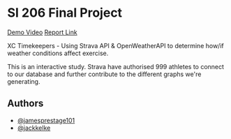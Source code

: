 # SI 206 Final Project

[Demo Video](https://drive.google.com/file/d/1Iy6UJsjNulFg7sBUX-bdO_vZgzbH7HZw/view?usp=sharing)
[Report Link](https://docs.google.com/document/d/1Idu9cLUwzLCPCFJIh_unOOtj5RFnMbef7SegGVh-mBo/edit?usp=sharing)

XC Timekeepers - Using Strava API & OpenWeatherAPI to determine how/if weather conditions affect exercise.

This is an interactive study. Strava have authorised 999 athletes to connect to our database and further contribute to the different graphs we're generating.

## Authors

- [@jamesprestage101](https://github.com/jamesprestage101)
- [@jackkelke](https://github.com/jackkelke)
